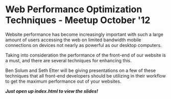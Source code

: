 Web Performance Optimization Techniques - Meetup October '12
============================================================

Website performance has become increasingly important with such a large amount of users accessing the web on limited bandwidth mobile connections on devices not nearly as powerful as our desktop computers.

Taking into consideration the performance of the front-end of our website is a must, and there are several techniques for enhancing this.

Ben Solum and Seth Etter will be giving presentations on a few of these techniques that all front-end developers should be utilizing in their workflow to get the maximum performance out of your websites.

_**Just open up index.html to view the slides!**_